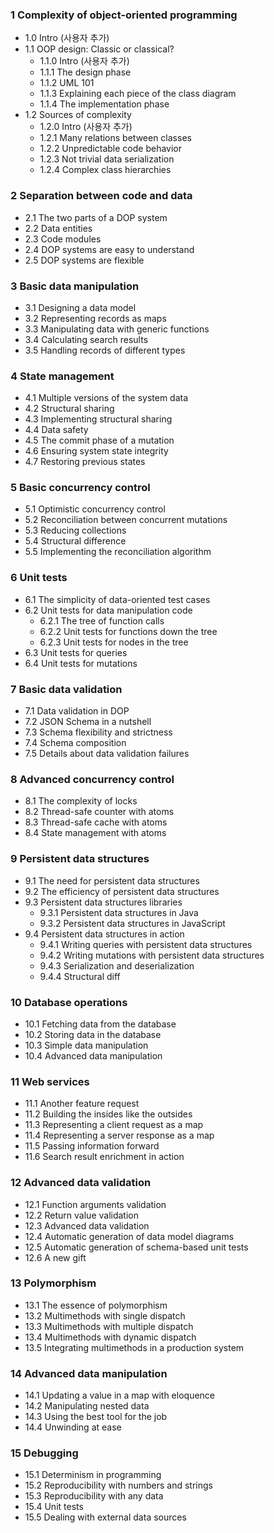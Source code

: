 ### 1 Complexity of object-oriented programming
- 1.0 Intro (사용자 추가)
- 1.1 OOP design: Classic or classical?
  - 1.1.0 Intro (사용자 추가)
  - 1.1.1 The design phase
  - 1.1.2 UML 101
  - 1.1.3 Explaining each piece of the class diagram
  - 1.1.4 The implementation phase
- 1.2 Sources of complexity
  - 1.2.0 Intro (사용자 추가)
  - 1.2.1 Many relations between classes
  - 1.2.2 Unpredictable code behavior
  - 1.2.3 Not trivial data serialization
  - 1.2.4 Complex class hierarchies
### 2 Separation between code and data
- 2.1 The two parts of a DOP system
- 2.2 Data entities
- 2.3 Code modules
- 2.4 DOP systems are easy to understand
- 2.5 DOP systems are flexible
### 3 Basic data manipulation
- 3.1 Designing a data model
- 3.2 Representing records as maps
- 3.3 Manipulating data with generic functions
- 3.4 Calculating search results
- 3.5 Handling records of different types
### 4 State management
- 4.1 Multiple versions of the system data
- 4.2 Structural sharing
- 4.3 Implementing structural sharing
- 4.4 Data safety
- 4.5 The commit phase of a mutation
- 4.6 Ensuring system state integrity
- 4.7 Restoring previous states
### 5 Basic concurrency control
- 5.1 Optimistic concurrency control
- 5.2 Reconciliation between concurrent mutations
- 5.3 Reducing collections
- 5.4 Structural difference
- 5.5 Implementing the reconciliation algorithm
### 6 Unit tests
- 6.1 The simplicity of data-oriented test cases
- 6.2 Unit tests for data manipulation code
  - 6.2.1 The tree of function calls
  - 6.2.2 Unit tests for functions down the tree
  - 6.2.3 Unit tests for nodes in the tree
- 6.3 Unit tests for queries
- 6.4 Unit tests for mutations
### 7 Basic data validation
- 7.1 Data validation in DOP
- 7.2 JSON Schema in a nutshell
- 7.3 Schema flexibility and strictness
- 7.4 Schema composition
- 7.5 Details about data validation failures
### 8 Advanced concurrency control
- 8.1 The complexity of locks
- 8.2 Thread-safe counter with atoms
- 8.3 Thread-safe cache with atoms
- 8.4 State management with atoms
### 9 Persistent data structures
- 9.1 The need for persistent data structures
- 9.2 The efficiency of persistent data structures
- 9.3 Persistent data structures libraries
  - 9.3.1 Persistent data structures in Java
  - 9.3.2 Persistent data structures in JavaScript
- 9.4 Persistent data structures in action
  - 9.4.1 Writing queries with persistent data structures
  - 9.4.2 Writing mutations with persistent data structures
  - 9.4.3 Serialization and deserialization
  - 9.4.4 Structural diff
### 10 Database operations
- 10.1 Fetching data from the database
- 10.2 Storing data in the database
- 10.3 Simple data manipulation
- 10.4 Advanced data manipulation
### 11 Web services
- 11.1 Another feature request
- 11.2 Building the insides like the outsides
- 11.3 Representing a client request as a map
- 11.4 Representing a server response as a map
- 11.5 Passing information forward
- 11.6 Search result enrichment in action
### 12 Advanced data validation
- 12.1 Function arguments validation
- 12.2 Return value validation
- 12.3 Advanced data validation
- 12.4 Automatic generation of data model diagrams
- 12.5 Automatic generation of schema-based unit tests
- 12.6 A new gift
### 13 Polymorphism
- 13.1 The essence of polymorphism
- 13.2 Multimethods with single dispatch
- 13.3 Multimethods with multiple dispatch
- 13.4 Multimethods with dynamic dispatch
- 13.5 Integrating multimethods in a production system
### 14 Advanced data manipulation
- 14.1 Updating a value in a map with eloquence
- 14.2 Manipulating nested data
- 14.3 Using the best tool for the job
- 14.4 Unwinding at ease
### 15 Debugging
- 15.1 Determinism in programming
- 15.2 Reproducibility with numbers and strings
- 15.3 Reproducibility with any data
- 15.4 Unit tests
- 15.5 Dealing with external data sources